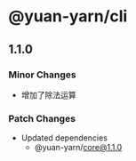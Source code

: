# @yuan-yarn/cli

## 1.1.0

### Minor Changes

- 增加了除法运算

### Patch Changes

- Updated dependencies
  - @yuan-yarn/core@1.1.0
